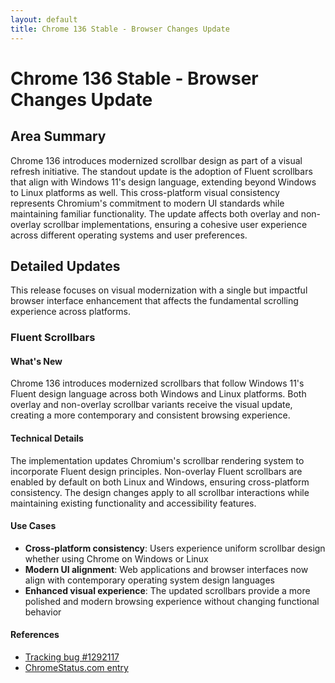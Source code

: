 ```yaml
---
layout: default
title: Chrome 136 Stable - Browser Changes Update
---
```


# Chrome 136 Stable - Browser Changes Update

## Area Summary

Chrome 136 introduces modernized scrollbar design as part of a visual refresh initiative. The standout update is the adoption of Fluent scrollbars that align with Windows 11's design language, extending beyond Windows to Linux platforms as well. This cross-platform visual consistency represents Chromium's commitment to modern UI standards while maintaining familiar functionality. The update affects both overlay and non-overlay scrollbar implementations, ensuring a cohesive user experience across different operating systems and user preferences.

## Detailed Updates

This release focuses on visual modernization with a single but impactful browser interface enhancement that affects the fundamental scrolling experience across platforms.

### Fluent Scrollbars

#### What's New
Chrome 136 introduces modernized scrollbars that follow Windows 11's Fluent design language across both Windows and Linux platforms. Both overlay and non-overlay scrollbar variants receive the visual update, creating a more contemporary and consistent browsing experience.

#### Technical Details
The implementation updates Chromium's scrollbar rendering system to incorporate Fluent design principles. Non-overlay Fluent scrollbars are enabled by default on both Linux and Windows, ensuring cross-platform consistency. The design changes apply to all scrollbar interactions while maintaining existing functionality and accessibility features.

#### Use Cases
- **Cross-platform consistency**: Users experience uniform scrollbar design whether using Chrome on Windows or Linux
- **Modern UI alignment**: Web applications and browser interfaces now align with contemporary operating system design languages
- **Enhanced visual experience**: The updated scrollbars provide a more polished and modern browsing experience without changing functional behavior

#### References
- [Tracking bug #1292117](https://bugs.chromium.org/p/chromium/issues/detail?id=1292117)
- [ChromeStatus.com entry](https://chromestatus.com/feature/5023688844812288)
